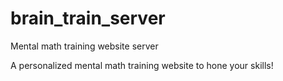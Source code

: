 # brain_train_server
Mental math training website server

A personalized mental math training website to hone your skills!
